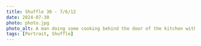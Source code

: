 ```yaml
---
title: Shuffle 30 - 7/6/12
date: 2024-07-30
photo: photo.jpg
photo_alt: A man doing some cooking behind the door of the kitchen with rays of light on it
tags: [Portrait, Shuffle]
---
```

